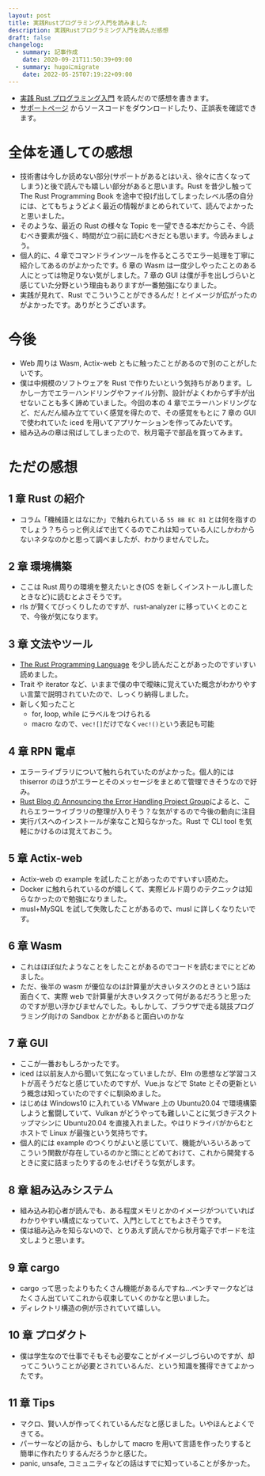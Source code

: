 ```yaml
---
layout: post
title: 実践Rustプログラミング入門を読みました
description: 実践Rustプログラミング入門を読んだ感想
draft: false
changelog:
  - summary: 記事作成
    date: 2020-09-21T11:50:39+09:00
  - summary: hugoにmigrate
    date: 2022-05-25T07:19:22+09:00
---
```


- [実践 Rust プログラミング入門](https://www.shuwasystem.co.jp/book/9784798061702.html) を読んだので感想を書きます。
- [サポートページ](https://www.shuwasystem.co.jp/support/7980html/6170.html) からソースコードをダウンロードしたり、正誤表を確認できます。

# 全体を通しての感想

- 技術書は今しか読めない部分(サポートがあるとはいえ、徐々に古くなってしまう)と後で読んでも嬉しい部分があると思います。Rust を昔少し触って The Rust Programming Book を途中で投げ出してしまったレベル感の自分には、とてもちょうどよく最近の情報がまとめられていて、読んでよかったと思いました。
- そのような、最近の Rust の様々な Topic を一望できる本だからこそ、今読むべき要素が強く、時間が立つ前に読むべきだとも思います。今読みましょう。
- 個人的に、4 章でコマンドラインツールを作るところでエラー処理を丁寧に紹介してあるのがよかったです。6 章の Wasm は一度少しやったことのある人にとっては物足りない気がしました。7 章の GUI は僕が手を出しづらいと感じていた分野という理由もありますが一番勉強になりました。
- 実践が見れて、Rust でこういうことができるんだ！とイメージが広がったのがよかったです。ありがとうございます。

# 今後

- Web 周りは Wasm, Actix-web ともに触ったことがあるので別のことがしたいです。
- 僕は中規模のソフトウェアを Rust で作りたいという気持ちがあります。しかし一方でエラーハンドリングやファイル分割、設計がよくわからず手が出せないことも多く諦めていました。今回の本の 4 章でエラーハンドリングなど、だんだん組み立てていく感覚を得たので、その感覚をもとに 7 章の GUI で使われていた iced を用いてアプリケーションを作ってみたいです。
- 組み込みの章は飛ばしてしまったので、秋月電子で部品を買ってみます。

# ただの感想

## 1 章 Rust の紹介

- コラム「機械語とはなにか」で触れられている `55 8B EC 81` とは何を指すのでしょう？ちらっと例えばで出てくるのでこれは知っている人にしかわからないネタなのかと思って調べましたが、わかりませんでした。

## 2 章 環境構築

- ここは Rust 周りの環境を整えたいとき(OS を新しくインストールし直したときなど)に読むとよさそうです。
- rls が賢くてびっくりしたのですが、rust-analyzer に移っていくとのことで、今後が気になります。

## 3 章 文法やツール

- [The Rust Programming Language](https://doc.rust-lang.org/book/) を少し読んだことがあったのですいすい読めました。
- Trait や iterator など、いままで僕の中で曖昧に覚えていた概念がわかりやすい言葉で説明されていたので、しっくり納得しました。
- 新しく知ったこと
  - for, loop, while にラベルをつけられる
  - macro なので、`vec![]`だけでなく`vec!()`という表記も可能

## 4 章 RPN 電卓

- エラーライブラリについて触れられていたのがよかった。個人的には thiserror のほうがエラーとそのメッセージをまとめて管理できそうなので好み。
- [Rust Blog の Announcing the Error Handling Project Group](https://blog.rust-lang.org/inside-rust/2020/09/18/error-handling-wg-announcement.html)によると、これらエラーライブラリの整理が入りそう？な気がするので今後の動向に注目
- 実行パスへのインストールが楽なこと知らなかった。Rust で CLI tool を気軽にかけるのは覚えておこう。

## 5 章 Actix-web

- Actix-web の example を試したことがあったのですいすい読めた。
- Docker に触れられているのが嬉しくて、実際ビルド周りのテクニックは知らなかったので勉強になりました。
- musl+MySQL を試して失敗したことがあるので、musl に詳しくなりたいです。

## 6 章 Wasm

- これはほぼ似たようなことをしたことがあるのでコードを読むまでにとどめました。
- ただ、後半の wasm が優位なのは計算量が大きいタスクのときという話は面白くて、実際 web で計算量が大きいタスクって何があるだろうと思ったのですが思い浮かびませんでした。もしかして、ブラウザで走る競技プログラミング向けの Sandbox とかがあると面白いのかな

## 7 章 GUI

- ここが一番おもしろかったです。
- iced は以前友人から聞いて気になっていましたが、Elm の思想など学習コストが高そうだなと感じていたのですが、Vue.js などで State とその更新という概念は知っていたのですぐに馴染めました。
- はじめは Windows10 に入れている VMware 上の Ubuntu20.04 で環境構築しようと奮闘していて、Vulkan がどうやっても難しいことに気づきデスクトップマシンに Ubuntu20.04 を直接入れました。やはりドライバがからむとホストで Linux が最強という気持ちです。
- 個人的には example のつくりがよいと感じていて、機能がいろいろあってこういう関数が存在しているのかと頭にとどめておけて、これから開発するときに変に詰まったりするのをふせげそうな気がします。

## 8 章 組み込みシステム

- 組み込み初心者が読んでも、ある程度メモリとかのイメージがついていればわかりやすい構成になっていて、入門としてとてもよさそうです。
- 僕は組み込みを知らないので、とりあえず読んでから秋月電子でボードを注文しようと思います。

## 9 章 cargo

- cargo って思ったよりもたくさん機能があるんですね...ベンチマークなどはたくさん出ていてこれから収束していくのかなと思いました。
- ディレクトリ構造の例が示されていて嬉しい。

## 10 章 プロダクト

- 僕は学生なので仕事でそもそも必要なことがイメージしづらいのですが、却ってこういうことが必要とされているんだ、という知識を獲得できてよかったです。

## 11 章 Tips

- マクロ、賢い人が作ってくれているんだなと感じました。いやほんとよくできてる。
- パーサーなどの話から、もしかして macro を用いて言語を作ったりすると簡単に作れたりするんだろうかと感じた。
- panic, unsafe, コミュニティなどの話はすでに知っていることが多かった。
